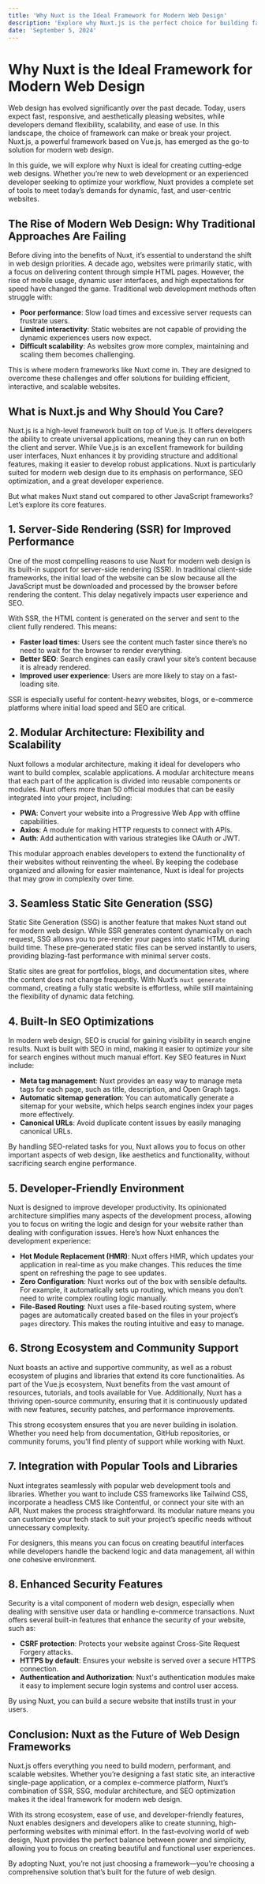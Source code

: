 ```yaml
---
title: 'Why Nuxt is the Ideal Framework for Modern Web Design'
description: 'Explore why Nuxt.js is the perfect choice for building fast, scalable, and visually stunning modern web designs.'
date: 'September 5, 2024'
---
```


# Why Nuxt is the Ideal Framework for Modern Web Design

Web design has evolved significantly over the past decade. Today, users expect fast, responsive, and aesthetically pleasing websites, while developers demand flexibility, scalability, and ease of use. In this landscape, the choice of framework can make or break your project. Nuxt.js, a powerful framework based on Vue.js, has emerged as the go-to solution for modern web design. 

In this guide, we will explore why Nuxt is ideal for creating cutting-edge web designs. Whether you’re new to web development or an experienced developer seeking to optimize your workflow, Nuxt provides a complete set of tools to meet today’s demands for dynamic, fast, and user-centric websites.

## The Rise of Modern Web Design: Why Traditional Approaches Are Failing

Before diving into the benefits of Nuxt, it’s essential to understand the shift in web design priorities. A decade ago, websites were primarily static, with a focus on delivering content through simple HTML pages. However, the rise of mobile usage, dynamic user interfaces, and high expectations for speed have changed the game. Traditional web development methods often struggle with:

- **Poor performance**: Slow load times and excessive server requests can frustrate users.
- **Limited interactivity**: Static websites are not capable of providing the dynamic experiences users now expect.
- **Difficult scalability**: As websites grow more complex, maintaining and scaling them becomes challenging.

This is where modern frameworks like Nuxt come in. They are designed to overcome these challenges and offer solutions for building efficient, interactive, and scalable websites.

## What is Nuxt.js and Why Should You Care?

Nuxt.js is a high-level framework built on top of Vue.js. It offers developers the ability to create universal applications, meaning they can run on both the client and server. While Vue.js is an excellent framework for building user interfaces, Nuxt enhances it by providing structure and additional features, making it easier to develop robust applications. Nuxt is particularly suited for modern web design due to its emphasis on performance, SEO optimization, and a great developer experience.

But what makes Nuxt stand out compared to other JavaScript frameworks? Let’s explore its core features.

## 1. Server-Side Rendering (SSR) for Improved Performance

One of the most compelling reasons to use Nuxt for modern web design is its built-in support for server-side rendering (SSR). In traditional client-side frameworks, the initial load of the website can be slow because all the JavaScript must be downloaded and processed by the browser before rendering the content. This delay negatively impacts user experience and SEO.

With SSR, the HTML content is generated on the server and sent to the client fully rendered. This means:

- **Faster load times**: Users see the content much faster since there’s no need to wait for the browser to render everything.
- **Better SEO**: Search engines can easily crawl your site’s content because it is already rendered.
- **Improved user experience**: Users are more likely to stay on a fast-loading site.

SSR is especially useful for content-heavy websites, blogs, or e-commerce platforms where initial load speed and SEO are critical.

## 2. Modular Architecture: Flexibility and Scalability

Nuxt follows a modular architecture, making it ideal for developers who want to build complex, scalable applications. A modular architecture means that each part of the application is divided into reusable components or modules. Nuxt offers more than 50 official modules that can be easily integrated into your project, including:

- **PWA**: Convert your website into a Progressive Web App with offline capabilities.
- **Axios**: A module for making HTTP requests to connect with APIs.
- **Auth**: Add authentication with various strategies like OAuth or JWT.

This modular approach enables developers to extend the functionality of their websites without reinventing the wheel. By keeping the codebase organized and allowing for easier maintenance, Nuxt is ideal for projects that may grow in complexity over time.

## 3. Seamless Static Site Generation (SSG)

Static Site Generation (SSG) is another feature that makes Nuxt stand out for modern web design. While SSR generates content dynamically on each request, SSG allows you to pre-render your pages into static HTML during build time. These pre-generated static files can be served instantly to users, providing blazing-fast performance with minimal server costs.

Static sites are great for portfolios, blogs, and documentation sites, where the content does not change frequently. With Nuxt’s `nuxt generate` command, creating a fully static website is effortless, while still maintaining the flexibility of dynamic data fetching.

## 4. Built-In SEO Optimizations

In modern web design, SEO is crucial for gaining visibility in search engine results. Nuxt is built with SEO in mind, making it easier to optimize your site for search engines without much manual effort. Key SEO features in Nuxt include:

- **Meta tag management**: Nuxt provides an easy way to manage meta tags for each page, such as title, description, and Open Graph tags.
- **Automatic sitemap generation**: You can automatically generate a sitemap for your website, which helps search engines index your pages more effectively.
- **Canonical URLs**: Avoid duplicate content issues by easily managing canonical URLs.

By handling SEO-related tasks for you, Nuxt allows you to focus on other important aspects of web design, like aesthetics and functionality, without sacrificing search engine performance.

## 5. Developer-Friendly Environment

Nuxt is designed to improve developer productivity. Its opinionated architecture simplifies many aspects of the development process, allowing you to focus on writing the logic and design for your website rather than dealing with configuration issues. Here’s how Nuxt enhances the development experience:

- **Hot Module Replacement (HMR)**: Nuxt offers HMR, which updates your application in real-time as you make changes. This reduces the time spent on refreshing the page to see updates.
- **Zero Configuration**: Nuxt works out of the box with sensible defaults. For example, it automatically sets up routing, which means you don’t need to write complex routing logic manually.
- **File-Based Routing**: Nuxt uses a file-based routing system, where pages are automatically created based on the files in your project’s `pages` directory. This makes the routing intuitive and easy to manage.

## 6. Strong Ecosystem and Community Support

Nuxt boasts an active and supportive community, as well as a robust ecosystem of plugins and libraries that extend its core functionalities. As part of the Vue.js ecosystem, Nuxt benefits from the vast amount of resources, tutorials, and tools available for Vue. Additionally, Nuxt has a thriving open-source community, ensuring that it is continuously updated with new features, security patches, and performance improvements.

This strong ecosystem ensures that you are never building in isolation. Whether you need help from documentation, GitHub repositories, or community forums, you’ll find plenty of support while working with Nuxt.

## 7. Integration with Popular Tools and Libraries

Nuxt integrates seamlessly with popular web development tools and libraries. Whether you want to include CSS frameworks like Tailwind CSS, incorporate a headless CMS like Contentful, or connect your site with an API, Nuxt makes the process straightforward. Its modular nature means you can customize your tech stack to suit your project’s specific needs without unnecessary complexity.

For designers, this means you can focus on creating beautiful interfaces while developers handle the backend logic and data management, all within one cohesive environment.

## 8. Enhanced Security Features

Security is a vital component of modern web design, especially when dealing with sensitive user data or handling e-commerce transactions. Nuxt offers several built-in features that enhance the security of your website, such as:

- **CSRF protection**: Protects your website against Cross-Site Request Forgery attacks.
- **HTTPS by default**: Ensures your website is served over a secure HTTPS connection.
- **Authentication and Authorization**: Nuxt's authentication modules make it easy to implement secure login systems and control user access.

By using Nuxt, you can build a secure website that instills trust in your users.

## Conclusion: Nuxt as the Future of Web Design Frameworks

Nuxt.js offers everything you need to build modern, performant, and scalable websites. Whether you’re designing a fast static site, an interactive single-page application, or a complex e-commerce platform, Nuxt’s combination of SSR, SSG, modular architecture, and SEO optimization makes it the ideal framework for modern web design.

With its strong ecosystem, ease of use, and developer-friendly features, Nuxt enables designers and developers alike to create stunning, high-performing websites with minimal effort. In the fast-evolving world of web design, Nuxt provides the perfect balance between power and simplicity, allowing you to focus on creating beautiful and functional user experiences.

By adopting Nuxt, you’re not just choosing a framework—you’re choosing a comprehensive solution that’s built for the future of web design.
